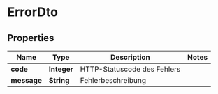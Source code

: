 

# ErrorDto


## Properties

| Name | Type | Description | Notes |
|------------ | ------------- | ------------- | -------------|
|**code** | **Integer** | HTTP-Statuscode des Fehlers |  |
|**message** | **String** | Fehlerbeschreibung |  |



